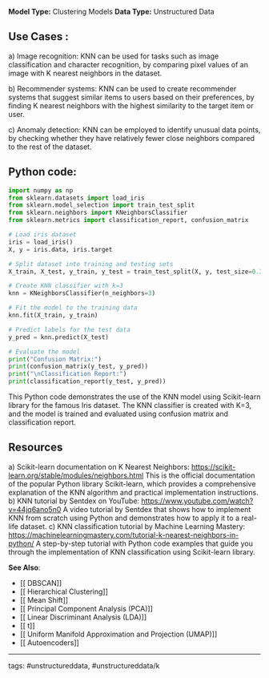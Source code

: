 **Model Type:**  Clustering Models
**Data Type:**  Unstructured Data

## Use Cases :

a) Image recognition: KNN can be used for tasks such as image classification and character recognition, by comparing pixel values of an image with K nearest neighbors in the dataset.

b) Recommender systems: KNN can be used to create recommender systems that suggest similar items to users based on their preferences, by finding K nearest neighbors with the highest similarity to the target item or user.

c) Anomaly detection: KNN can be employed to identify unusual data points, by checking whether they have relatively fewer close neighbors compared to the rest of the dataset.


## Python code: 

```python
import numpy as np
from sklearn.datasets import load_iris
from sklearn.model_selection import train_test_split
from sklearn.neighbors import KNeighborsClassifier
from sklearn.metrics import classification_report, confusion_matrix

# Load iris dataset
iris = load_iris()
X, y = iris.data, iris.target

# Split dataset into training and testing sets
X_train, X_test, y_train, y_test = train_test_split(X, y, test_size=0.3)

# Create KNN classifier with k=3
knn = KNeighborsClassifier(n_neighbors=3)

# Fit the model to the training data
knn.fit(X_train, y_train)

# Predict labels for the test data
y_pred = knn.predict(X_test)

# Evaluate the model
print("Confusion Matrix:")
print(confusion_matrix(y_test, y_pred))
print("\nClassification Report:")
print(classification_report(y_test, y_pred))
```

This Python code demonstrates the use of the KNN model using Scikit-learn library for the famous Iris dataset. The KNN classifier is created with K=3, and the model is trained and evaluated using confusion matrix and classification report.


## Resources

a) Scikit-learn documentation on K Nearest Neighbors: https://scikit-learn.org/stable/modules/neighbors.html
This is the official documentation of the popular Python library Scikit-learn, which provides a comprehensive explanation of the KNN algorithm and practical implementation instructions.
b) KNN tutorial by Sentdex on YouTube: https://www.youtube.com/watch?v=44jq6ano5n0
A video tutorial by Sentdex that shows how to implement KNN from scratch using Python and demonstrates how to apply it to a real-life dataset.
c) KNN classification tutorial by Machine Learning Mastery: https://machinelearningmastery.com/tutorial-k-nearest-neighbors-in-python/
A step-by-step tutorial with Python code examples that guide you through the implementation of KNN classification using Scikit-learn library.

**See Also**:

- [[ DBSCAN]]
- [[ Hierarchical Clustering]]
- [[ Mean Shift]]
- [[ Principal Component Analysis (PCA)]]
- [[ Linear Discriminant Analysis (LDA)]]
- [[ t]]
- [[ Uniform Manifold Approximation and Projection (UMAP)]]
- [[ Autoencoders]]

---
tags: #unstructureddata, #unstructureddata/k
